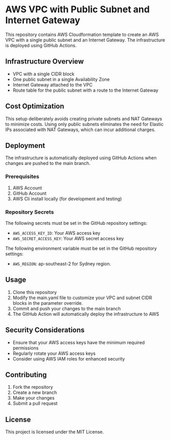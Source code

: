 # AWS VPC with Public Subnet and Internet Gateway

This repository contains AWS Cloudformation template to create an AWS VPC with a single public subnet and an Internet Gateway. The infrastructure is deployed using GitHub Actions.

## Infrastructure Overview

- VPC with a single CIDR block
- One public subnet in a single Availability Zone
- Internet Gateway attached to the VPC
- Route table for the public subnet with a route to the Internet Gateway

## Cost Optimization

This setup deliberately avoids creating private subnets and NAT Gateways to minimize costs. Using only public subnets eliminates the need for Elastic IPs associated with NAT Gateways, which can incur additional charges.

## Deployment

The infrastructure is automatically deployed using GitHub Actions when changes are pushed to the main branch.

### Prerequisites

1. AWS Account
2. GitHub Account
3. AWS Cli install locally (for development and testing)

### Repository Secrets

The following secrets must be set in the GitHub repository settings:

- `AWS_ACCESS_KEY_ID`: Your AWS access key
- `AWS_SECRET_ACCESS_KEY`: Your AWS secret access key

The following environment variable must be set in the GitHub repository settings:
- `AWS_REGION`: ap-southeast-2 for Sydney region.

## Usage

1. Clone this repository
2. Modify the main.yaml file to customize your VPC and subnet CIDR blocks in the parameter override.
3. Commit and push your changes to the main branch
4. The GitHub Action will automatically deploy the infrastructure to AWS

## Security Considerations

- Ensure that your AWS access keys have the minimum required permissions
- Regularly rotate your AWS access keys
- Consider using AWS IAM roles for enhanced security

## Contributing

1. Fork the repository
2. Create a new branch
3. Make your changes
4. Submit a pull request

## License

This project is licensed under the MIT License.
